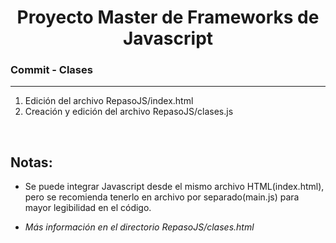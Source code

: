 

<h1 align="center">Proyecto Master de Frameworks de Javascript</h1>
<h3><b>Commit -</b> <strong>Clases</strong></h3>
<hr>
<ol>
  <li>Edición del archivo RepasoJS/index.html</li>
  <li>Creación y edición del archivo RepasoJS/clases.js</li>
</ol>

<br>

<h2>Notas:</h2>
<ul>
  <li>
    Se puede integrar Javascript desde el mismo archivo HTML(index.html), pero se recomienda tenerlo en archivo 
    por separado(main.js) para mayor legibilidad en el código.
  </li>
</ul>

<ul>
  <li><em>Más información en el directorio RepasoJS/clases.html</em></li>
</ul>


